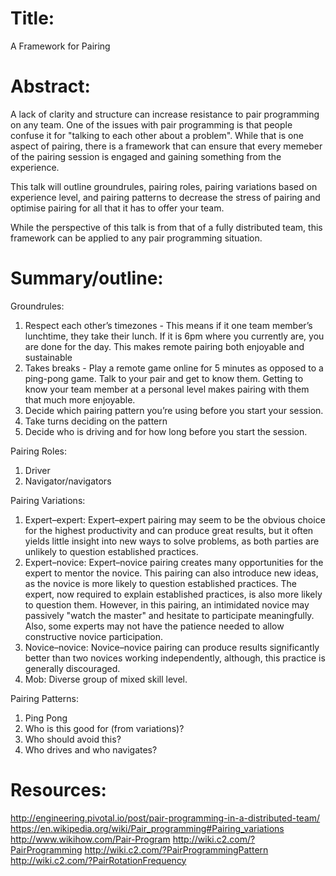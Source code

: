 # Title: 
A Framework for Pairing 

# Abstract: 
A lack of clarity and structure can increase resistance to pair programming on any team.  One of the issues with pair programming is that people confuse it for "talking to each other about a problem". While that is one aspect of pairing, there is a framework that can ensure that every memeber of the pairing session is engaged and gaining something from the experience. 

This talk will outline groundrules, pairing roles, pairing variations based on experience level, and pairing patterns to decrease the stress of pairing and optimise pairing for all that it has to offer your team.

While the perspective of this talk is from that of a fully distributed team, this framework can be applied to any pair programming situation. 


# Summary/outline: 
Groundrules: 
1. Respect each other’s timezones - This means if it one team member’s lunchtime, they take their lunch. If it is 6pm where you currently are, you are done for the day. This makes remote pairing both enjoyable and sustainable
1. Takes breaks - Play a remote game online for 5 minutes as opposed to a ping-pong game. Talk to your pair and get to know them. Getting to know your team member at a personal level makes pairing with them that much more enjoyable.
1. Decide which pairing pattern you’re using before you start your session. 
1. Take turns deciding on the pattern
1. Decide who is driving and for how long before you start the session. 

Pairing Roles: 
1. Driver 
1. Navigator/navigators

Pairing Variations: 
1. Expert–expert: Expert–expert pairing may seem to be the obvious choice for the highest productivity and can produce great results, but it often yields little insight into new ways to solve problems, as both parties are unlikely to question established practices.
1. Expert–novice: Expert–novice pairing creates many opportunities for the expert to mentor the novice. This pairing can also introduce new ideas, as the novice is more likely to question established practices. The expert, now required to explain established practices, is also more likely to question them. However, in this pairing, an intimidated novice may passively "watch the master" and hesitate to participate meaningfully. Also, some experts may not have the patience needed to allow constructive novice participation.
1. Novice–novice: Novice–novice pairing can produce results significantly better than two novices working independently, although, this practice is generally discouraged.
1. Mob: Diverse group of mixed skill level. 

Pairing Patterns: 
1. Ping Pong 
1. Who is this good for (from variations)?
1. Who should avoid this?
1. Who drives and who navigates?

# Resources: 
http://engineering.pivotal.io/post/pair-programming-in-a-distributed-team/
https://en.wikipedia.org/wiki/Pair_programming#Pairing_variations 
http://www.wikihow.com/Pair-Program 
http://wiki.c2.com/?PairProgramming
http://wiki.c2.com/?PairProgrammingPattern
http://wiki.c2.com/?PairRotationFrequency

